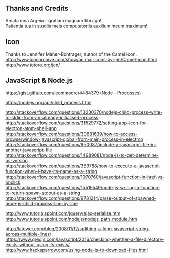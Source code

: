 Thanks and Credits
--------------------------------------------------------------------------------
Amata mea Argeia - gratiam magnam tibi ago!  
Patientia tua in studiis meis computatoriis auxilium meum maximum!  

## Icon
Thanks to Jennifer Maher-Bontrager, author of the Camel icon.  
http://www.iconarchive.com/show/animal-icons-by-jen/Camel-icon.html  
http://www.totoro.org/jen/  

## JavaScript & Node.js
https://gist.github.com/leommoore/4484379 (Node - Processes)  

https://nodejs.org/api/child_process.html  

http://stackoverflow.com/questions/13230370/nodejs-child-process-write-to-stdin-from-an-already-initialised-process  
http://stackoverflow.com/questions/31529772/setting-app-icon-for-electron-atom-shell-app  
http://stackoverflow.com/questions/30681639/how-to-access-browserwindow-javascript-global-from-main-process-in-electron  
http://stackoverflow.com/questions/950087/include-a-javascript-file-in-another-javascript-file  
http://stackoverflow.com/questions/14989081/node-js-to-get-determine-os-version  
http://stackoverflow.com/questions/359788/how-to-execute-a-javascript-function-when-i-have-its-name-as-a-string  
http://stackoverflow.com/questions/1070760/javascript-function-in-href-vs-onclick  
http://stackoverflow.com/questions/15515549/node-js-writing-a-function-to-return-spawn-stdout-as-a-string  
http://stackoverflow.com/questions/9781214/parse-output-of-spawned-node-js-child-process-line-by-line  

http://www.tutorialspoint.com/jquery/ajax-serialize.htm
http://www.tutorialspoint.com/nodejs/nodejs_path_module.htm  

http://latower.com/blog/2008/11/12/splitting-a-long-javascript-string-across-multiple-lines/  
https://www.gregjs.com/javascript/2016/checking-whether-a-file-directory-exists-without-using-fs-exists/  
http://www.hacksparrow.com/using-node-js-to-download-files.html  
